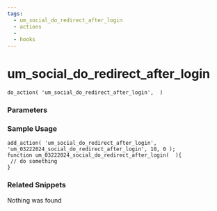 ```yaml
---
tags: 
  - um_social_do_redirect_after_login
  - actions
  - 
  - hooks
---
```

# um\_social\_do\_redirect\_after\_login

``` php:no-line-numbers
do_action( 'um_social_do_redirect_after_login',  )
```
<div class='hook-sep'></div>

### Parameters

<div class='hook-sep'></div>



### Sample Usage

``` php:no-line-numbers
add_action( 'um_social_do_redirect_after_login', 'um_03222024_social_do_redirect_after_login', 10, 0 );
function um_03222024_social_do_redirect_after_login(  ){
 // do something
}
```
<div class='hook-sep'></div>



### Related Snippets

Nothing was found


